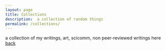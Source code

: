 ```yaml
---
layout: page
title: Collections
description:  a collection of random things
permalink: /collections/
---
```


a collection of my writings, art, scicomm, non peer-reviewed writings here <br>
[back](https://rinivarg.github.io)<br>
